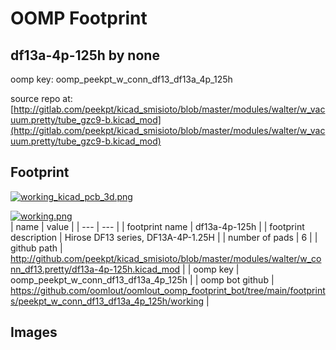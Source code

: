 # OOMP Footprint  
## df13a-4p-125h  by none  
  
oomp key: oomp_peekpt_w_conn_df13_df13a_4p_125h  
  
source repo at: [http://gitlab.com/peekpt/kicad_smisioto/blob/master/modules/walter/w_vacuum.pretty/tube_gzc9-b.kicad_mod](http://gitlab.com/peekpt/kicad_smisioto/blob/master/modules/walter/w_vacuum.pretty/tube_gzc9-b.kicad_mod)  
## Footprint  
  
[![working_kicad_pcb_3d.png](working_kicad_pcb_3d_600.png)](working_kicad_pcb_3d.png)  
  
[![working.png](working_600.png)](working.png)  
| name | value | 
| --- | --- | 
| footprint name | df13a-4p-125h | 
| footprint description | Hirose DF13 series, DF13A-4P-1.25H | 
| number of pads | 6 | 
| github path | http://github.com/peekpt/kicad_smisioto/blob/master/modules/walter/w_conn_df13.pretty/df13a-4p-125h.kicad_mod | 
| oomp key | oomp_peekpt_w_conn_df13_df13a_4p_125h | 
| oomp bot github | https://github.com/oomlout/oomlout_oomp_footprint_bot/tree/main/footprints/peekpt_w_conn_df13_df13a_4p_125h/working | 
## Images  
